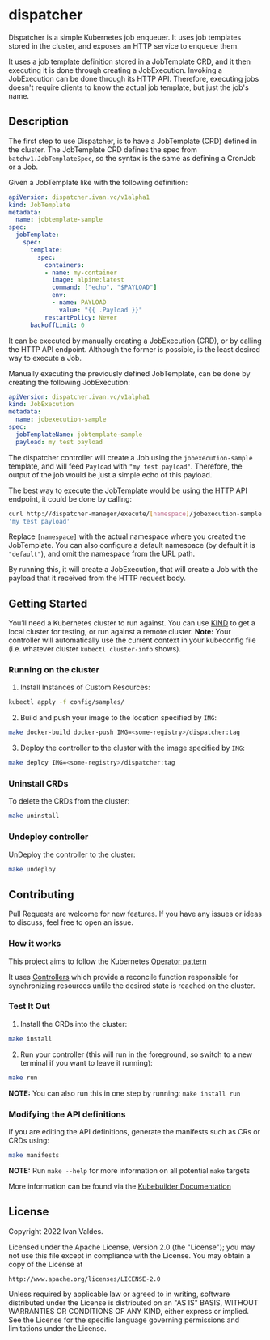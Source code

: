 # dispatcher
Dispatcher is a simple Kubernetes job enqueuer. It uses job templates stored
in the cluster, and exposes an HTTP service to enqueue them.

It uses a job template
definition stored in a JobTemplate CRD, and it then executing it is done through
creating a JobExecution. Invoking a JobExecution can be done through its HTTP
API. Therefore, executing jobs doesn't require clients to know the actual job
template, but just the job's name.

## Description
The first step to use Dispatcher, is to have a JobTemplate (CRD) defined in
the cluster. The JobTemplate CRD defines the spec from
`batchv1.JobTemplateSpec`, so the syntax is the same as defining a CronJob or a
Job.

Given a JobTemplate like with the following definition:

```yaml
apiVersion: dispatcher.ivan.vc/v1alpha1
kind: JobTemplate
metadata:
  name: jobtemplate-sample
spec:
  jobTemplate:
    spec:
      template:
        spec:
          containers:
          - name: my-container
            image: alpine:latest
            command: ["echo", "$PAYLOAD"]
            env:
            - name: PAYLOAD
              value: "{{ .Payload }}"
          restartPolicy: Never
      backoffLimit: 0
```

It can be executed by manually creating a JobExecution (CRD), or by calling the
HTTP API endpoint. Although the former is possible, is the least desired way to
execute a Job.

Manually executing the previously defined JobTemplate, can be done by creating
the following JobExecution:

```yaml
apiVersion: dispatcher.ivan.vc/v1alpha1
kind: JobExecution
metadata:
  name: jobexecution-sample
spec:
  jobTemplateName: jobtemplate-sample
  payload: my test payload
```

The dispatcher controller will create a Job using the `jobexecution-sample`
template, and will feed `Payload` with `"my test payload"`. Therefore, the
output of the job would be just a simple echo of this payload.

The best way to execute the JobTemplate would be using the HTTP API endpoint, it
could be done by calling:

```bash
curl http://dispatcher-manager/execute/[namespace]/jobexecution-sample -X PUT -d
'my test payload'
```

Replace `[namespace]` with the actual namespace where you created the
JobTemplate. You can also configure a default namespace (by default it is
`"default"`), and omit the namespace from the URL path.

By running this, it will create a JobExecution, that will create a Job with the
payload that it received from the HTTP request body.

## Getting Started
You’ll need a Kubernetes cluster to run against. You can use
[KIND](https://sigs.k8s.io/kind) to get a local cluster for testing, or run
against a remote cluster. **Note:** Your controller will automatically use the
current context in your kubeconfig file (i.e. whatever cluster `kubectl
cluster-info` shows).

### Running on the cluster
1. Install Instances of Custom Resources:

```sh
kubectl apply -f config/samples/
```

2. Build and push your image to the location specified by `IMG`:
	
```sh
make docker-build docker-push IMG=<some-registry>/dispatcher:tag
```
	
3. Deploy the controller to the cluster with the image specified by `IMG`:

```sh
make deploy IMG=<some-registry>/dispatcher:tag
```

### Uninstall CRDs
To delete the CRDs from the cluster:

```sh
make uninstall
```

### Undeploy controller
UnDeploy the controller to the cluster:

```sh
make undeploy
```

## Contributing
Pull Requests are welcome for new features. If you have any issues or ideas to
discuss, feel free to open an issue.

### How it works
This project aims to follow the Kubernetes [Operator
pattern](https://kubernetes.io/docs/concepts/extend-kubernetes/operator/)

It uses
[Controllers](https://kubernetes.io/docs/concepts/architecture/controller/)
which provide a reconcile function responsible for synchronizing resources
untile the desired state is reached on the cluster.

### Test It Out
1. Install the CRDs into the cluster:

```sh
make install
```

2. Run your controller (this will run in the foreground, so switch to a new terminal if you want to leave it running):

```sh
make run
```

**NOTE:** You can also run this in one step by running: `make install run`

### Modifying the API definitions
If you are editing the API definitions, generate the manifests such as CRs or CRDs using:

```sh
make manifests
```

**NOTE:** Run `make --help` for more information on all potential `make` targets

More information can be found via the [Kubebuilder Documentation](https://book.kubebuilder.io/introduction.html)

## License

Copyright 2022 Ivan Valdes.

Licensed under the Apache License, Version 2.0 (the "License");
you may not use this file except in compliance with the License.
You may obtain a copy of the License at

    http://www.apache.org/licenses/LICENSE-2.0

Unless required by applicable law or agreed to in writing, software
distributed under the License is distributed on an "AS IS" BASIS,
WITHOUT WARRANTIES OR CONDITIONS OF ANY KIND, either express or implied.
See the License for the specific language governing permissions and
limitations under the License.

